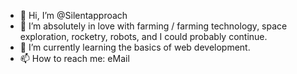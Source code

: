 - 👋 Hi, I’m @Silentapproach
- 👀 I’m absolutely in love with farming / farming technology, space exploration, rocketry, robots, and I could probably continue.
- 🌱 I’m currently learning the basics of web development. 
- 📫 How to reach me: eMail
